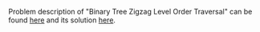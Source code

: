 Problem description of "Binary Tree Zigzag Level Order Traversal" can be found [here](https://leetcode.com/problems/binary-tree-zigzag-level-order-traversal/) and its solution [here](https://github.com/aurimas13/Solutions-To-Problems/blob/main/LeetCode/Python%20Solutions/Binary%20Tree%20Vertical%20Order%20Traversal/binary.py).
